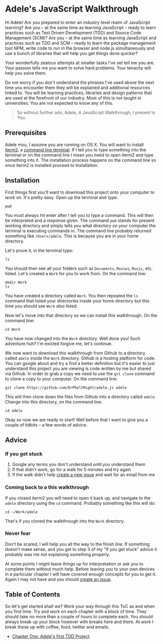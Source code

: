 # Adele's JavaScript Walkthrough

Hi Adele! Are you prepared to enter an industry level realm of JavaScript
learning? Are you – at the same time as learning JavaScript – ready to learn
practices such as Test Driven Development (TDD) and Source Code Management
(SCM)? Are you – at the same time as learning JavaScript and practices such as
TDD and SCM – ready to learn the package management tool NPM, write code to run
in the browser and node.js simultaneously and use a bunch of libraries that will
help you get things done quicker?

Your wonderfully zealous attempts at smaller tasks I've set tell me you are.
Your passion tells me you want to solve hard problems. Your tenacity will help
you solve them.

Do not worry if you don't understand the phrases I've used above the next time
you encounter them they will be explained and additional resources linked to.
You will be learning practices, libraries and design patterns that are used
at the forefront of our industry. Most of this is not taught in universities.
You are not expected to know any of this.

> So without further ado, 
> Adele, 
> A JavaScript Walkthrough, 
> I present to You.

## Prerequisites

Adele mou, I assume you are running on OS X. You will want to install
[iterm2][install-iterm], a [command line terminal][cli]. If I tell you to type
something into the terminal or on the command line I mean you need to open
iterm2 and type something into it. The installation process happens on the
command line so once iterm2 is installed proceed to Installation.

## Installation

First things first you'll want to download this project onto your computer to
work on. It's pretty easy. Open up the terminal and type:

```
pwd
```

You must always hit enter after I tell you to type a command. This will then
be interpreted and a response given. The command `pwd` stands for present
working directory and simply tells you what directory on your computer the
terminal is executing commands in. The command line probably returned something
like `/Users/adele`. This is because you are in your home directory.

Let's prove it, in the terminal type:

```
ls
```

You should then see all your folders such as `Documents`, `Movies`, `Music`,
etc. listed. Let's created a `Work` for you to work from. On the command line:

```
mkdir Work
ls
```

You have created a directory called `Work`. You then repeated the `ls` command
that listed your directories inside your home directory but this time you
should see `Work` also listed.

Now let's move into that directory so we can install this walkthrough. On the
command line:

```
cd Work
```

You have now changed into the `Work` directory. Well done you! Such adventure
huh? I'm exicted forgive me, let's continue.

We now want to download this walkthrough from Github to a directory called
`adele` inside the `Work` directory. Github is a hosting platform for code.
You can google about and try a find a better definition but it's easier to
just understand this project you are viewing is code written by me but shared
via Github. In order to grab a copy we need to use the `git clone` command to
clone a copy to your computer. On the command line:

```
git clone https://github.com/DrPheltRight/adele.js adele
```

This will then clone down the files from Github into a directory called `adele`.
Change into this directory, on the command line:

```
cd adele
```

Okay so now we are ready to start! Well before that I want to give you a couple
of tidbits – a few words of advice.

## Advice

### If you get stuck

1. Google any terms you don't understand until you understand them
2. If that didn't work, go for a walk for 5 minutes and try again
3. If the walk didn't help [create a new issue][github-issue] and wait for an
   email from me

### Coming back to a this walkthrough

If you closed iterm2 you will need to open it back up, and navigate to the
`adele` directory using the `cd` command. Probably something like this will do:

```
cd ~/Work/adele
```

That's if you cloned the walkthrough into the `Work` directory.

### Never fear

Don't be scared, I will help you all the way to the finish line. If something
doesn't make sense, and you get to step 3 of my "If you get stuck" advice it
probably was me not explaining something properly.

At some points I might leave things up for interpretation or ask you to complete
them without much help. Before leaving you to your own devices in a particular
chapter I will have covered enough concepts for you to get it. Again I may
not have and you should [create an issue][github-issue].

## Table of Contents

So let's get started shall we? Work your way through this ToC as and when you
find time. Try and work on each chapter with a block of time. They should take
no more than a couple of hours to complete each. You should always break up your 
block however with breaks here and there. At work I break these up with coffee,
food, twitter and emails.

 - [Chapter One: Adele's first TDD Project][chapter-one]

[install-iterm]: http://www.iterm2.com/
[cli]: http://en.wikipedia.org/wiki/Command-line_interface
[github-issue]: https://github.com/DrPheltRight/adele.js/issues/new

[chapter-one]: https://github.com/DrPheltRight/adele.js/tree/develop/01-adeles-first-tdd-project
